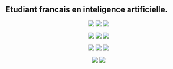 ## Etudiant francais en inteligence artificielle.

<p align="center">
  <img src="https://img.shields.io/badge/Python-3776AB?style=flat&logo=python&logoColor=white">
  <img src="https://img.shields.io/badge/Pandas-150458?style=flat&logo=pandas&logoColor=white">
  <img src="https://img.shields.io/badge/TensorFlow-FF6F00?style=flat&logo=TensorFlow&logoColor=white">
</p>
<p align="center">
  <img src="https://img.shields.io/badge/Matplotlib-263238?style=flat&logo=DataVisualization&logoColor=white">
  <img src="https://img.shields.io/badge/scikit_learn-F7931E?style=flat&logo=scikit-learn&logoColor=white">
  <img src="https://img.shields.io/badge/Power_BI-F2C811?style=flat&logo=powerbi&logoColor=black">
</p>
<p align="center">
  <img src="https://img.shields.io/badge/Tableau-E97627?style=flat&logo=Tableau&logoColor=white">
  <img src="https://img.shields.io/badge/SQL-4479A1?style=flat&logo=MySQL&logoColor=white">
  <img src="https://img.shields.io/badge/DBeaver-4479A1?style=flat&logo=DBeaver&logoColor=white">
</p>
<p align="center">
  <img src="https://img.shields.io/badge/MongoDB-47A248?style=flat&logo=mongodb&logoColor=white">
  <img src="https://img.shields.io/badge/Azure-0089D6?style=flat&logo=microsoftazure&logoColor=white">
  <img src="https://img.shields.io/badge/Docker





